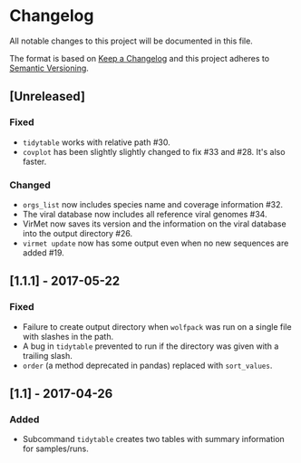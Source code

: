 # Changelog
All notable changes to this project will be documented in this file.

The format is based on [Keep a Changelog](http://keepachangelog.com/en/1.0.0/)
and this project adheres to [Semantic Versioning](http://semver.org/spec/v2.0.0.html).

## [Unreleased]
### Fixed
- `tidytable` works with relative path #30.
- `covplot` has been slightly slightly changed to fix #33 and #28. It's also faster.

### Changed
- `orgs_list` now includes species name and coverage information #32.
- The viral database now includes all reference viral genomes #34.
- VirMet now saves its version and the information on the viral database into the output directory #26.
- `virmet update` now has some output even when no new sequences are added #19.

## [1.1.1] - 2017-05-22
### Fixed
- Failure to create output directory when `wolfpack` was run on a single file with slashes in the path.
- A bug in `tidytable` prevented to run if the directory was given with a trailing slash.
- `order` (a method deprecated in pandas) replaced with `sort_values`.

## [1.1] - 2017-04-26
### Added
- Subcommand `tidytable` creates two tables with summary information for samples/runs.
